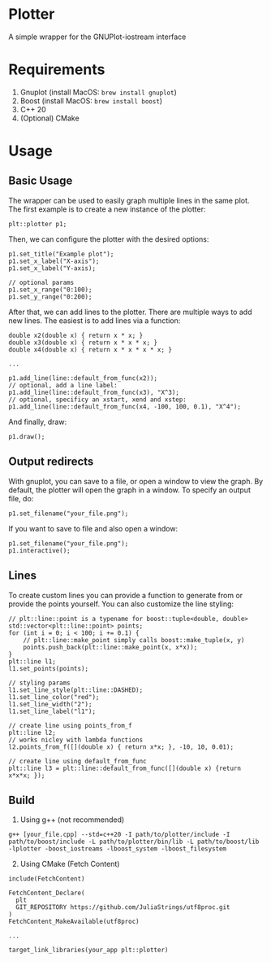 # Plotter

A simple wrapper for the GNUPlot-iostream interface

# Requirements

 1. Gnuplot (install MacOS: `brew install gnuplot`)
 2. Boost (install MacOS: `brew install boost`)
 3. C++ 20
 4. (Optional) CMake

# Usage

## Basic Usage

The wrapper can be used to easily graph multiple lines in the same plot. The first example is to create a new instance of the plotter:

```
plt::plotter p1;
```

Then, we can configure the plotter with the desired options:

```
p1.set_title("Example plot");
p1.set_x_label("X-axis");
p1.set_x_label("Y-axis);

// optional params
p1.set_x_range("0:100);
p1.set_y_range("0:200);
```

After that, we can add lines to the plotter. There are multiple ways to add new lines. The easiest is to add lines via a function:

```
double x2(double x) { return x * x; }
double x3(double x) { return x * x * x; }
double x4(double x) { return x * x * x * x; }

...

p1.add_line(line::default_from_func(x2));
// optional, add a line label:
p1.add_line(line::default_from_func(x3), "X^3);
// optional, specificy an xstart, xend and xstep:
p1.add_line(line::default_from_func(x4, -100, 100, 0.1), "X^4");
```

And finally, draw:

```
p1.draw();
```

## Output redirects

With gnuplot, you can save to a file, or open a window to view the graph. By default, the plotter will open the graph in a window. To specify an output file, do:

```
p1.set_filename("your_file.png");
```

If you want to save to file and also open a window:

```
p1.set_filename("your_file.png");
p1.interactive();
```

## Lines

To create custom lines you can provide a function to generate from or provide the points yourself. You can also customize the line styling:

```
// plt::line::point is a typename for boost::tuple<double, double>
std::vector<plt::line::point> points;
for (int i = 0; i < 100; i += 0.1) {
    // plt::line::make_point simply calls boost::make_tuple(x, y)
    points.push_back(plt::line::make_point(x, x*x));
}
plt::line l1;
l1.set_points(points);

// styling params
l1.set_line_style(plt::line::DASHED);
l1.set_line_color("red");
l1.set_line_width("2");
l1.set_line_label("l1");

// create line using points_from_f
plt::line l2;
// works nicley with lambda functions
l2.points_from_f([](double x) { return x*x; }, -10, 10, 0.01);

// create line using default_from_func
plt::line l3 = plt::line::default_from_func([](double x) {return x*x*x; });
```

## Build

1. Using g++ (not recommended)

```
g++ [your_file.cpp] --std=c++20 -I path/to/plotter/include -I path/to/boost/include -L path/to/plotter/bin/lib -L path/to/boost/lib -lplotter -boost_iostreams -lboost_system -lboost_filesystem
```

2. Using CMake (Fetch Content)

```
include(FetchContent)

FetchContent_Declare(
  plt
  GIT_REPOSITORY https://github.com/JuliaStrings/utf8proc.git
)
FetchContent_MakeAvailable(utf8proc)

...

target_link_libraries(your_app plt::plotter)
```




